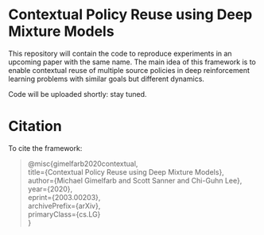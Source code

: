 # Contextual Policy Reuse using Deep Mixture Models

This repository will contain the code to reproduce experiments in an upcoming paper with the same name. The main idea of this framework is to enable contextual reuse of multiple source policies in deep reinforcement learning problems with similar goals but different dynamics.

Code will be uploaded shortly: stay tuned.

# Citation

To cite the framework:

> @misc{gimelfarb2020contextual,  
>       title={Contextual Policy Reuse using Deep Mixture Models},  
>       author={Michael Gimelfarb and Scott Sanner and Chi-Guhn Lee},  
>       year={2020},  
>       eprint={2003.00203},  
>       archivePrefix={arXiv},  
>       primaryClass={cs.LG}  
> }
